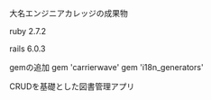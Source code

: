 大名エンジニアカレッジの成果物

ruby 2.7.2

rails 6.0.3

gemの追加
gem 'carrierwave'
gem 'i18n_generators'

CRUDを基礎とした図書管理アプリ
